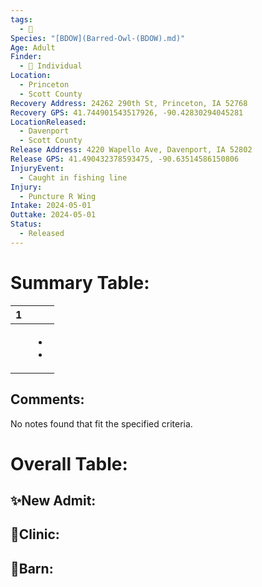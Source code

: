 ```yaml
---
tags:
  - 🦅
Species: "[BDOW](Barred-Owl-(BDOW).md)"
Age: Adult
Finder:
  - 🧑 Individual
Location:
  - Princeton
  - Scott County
Recovery Address: 24262 290th St, Princeton, IA 52768
Recovery GPS: 41.744901543517926, -90.42830294045281
LocationReleased:
  - Davenport
  - Scott County
Release Address: 4220 Wapello Ave, Davenport, IA 52802
Release GPS: 41.490432378593475, -90.63514586150806
InjuryEvent:
  - Caught in fishing line
Injury:
  - Puncture R Wing
Intake: 2024-05-01
Outtake: 2024-05-01
Status:
  - Released
---
```


# Summary Table:

<div><table class="dataview table-view-table"><thead class="table-view-thead"><tr class="table-view-tr-header"><th class="table-view-th"><span></span><span class="dataview small-text">1</span></th><th class="table-view-th"><span></span></th></tr></thead><tbody class="table-view-tbody"><tr><td><span></span></td><td><ul class="dataview dataview-ul dataview-result-list-ul"><li class="dataview-result-list-li"><span></span></li><li class="dataview-result-list-li"><span></span></li></ul></td></tr></tbody></table></div>

## Comments:

<p><span><p dir="auto">No notes found that fit the specified criteria.</p></span></p>

# Overall Table:

## ✨New Admit:



## 🏥Clinic:



## 🏡Barn:


